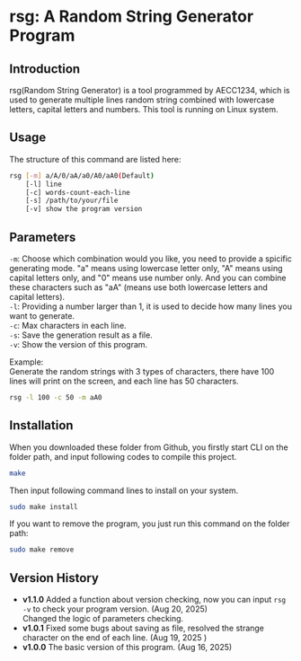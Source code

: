 # rsg: A Random String Generator Program
## Introduction
rsg(Random String Generator) is a tool programmed by AECC1234, which is used to generate multiple lines random string combined with lowercase letters, capital letters and numbers. This tool is running on Linux system.  
## Usage
The structure of this command are listed here:
```bash
rsg [-m] a/A/0/aA/a0/A0/aA0(Default)
    [-l] line
    [-c] words-count-each-line
    [-s] /path/to/your/file
    [-v] show the program version
```
## Parameters
`-m`: Choose which combination would you like, you need to provide a spicific generating mode. "a" means using lowercase letter only, "A" means using capital letters only, and "0" means use number only. And you can combine these characters such as "aA" (means use both lowercase letters and capital letters).   
`-l`: Providing a number larger than 1, it is used to decide how many lines you want to generate.  
`-c`: Max characters in each line.  
`-s`: Save the generation result as a file.  
`-v`: Show the version of this program.  
  
Example:  
Generate the random strings with 3 types of characters, there have 100 lines will print on the screen, and each line has 50 characters.  
```bash
rsg -l 100 -c 50 -m aA0
```
## Installation
When you downloaded these folder from Github, you firstly start CLI on the folder path, and input following codes to compile this project.  
```bash
make
```  
Then input following command lines to install on your system.  
```bash
sudo make install
```  
If you want to remove the program, you just run this command on the folder path:  
```bash
sudo make remove
```
## Version History
- **v1.1.0** Added a function about version checking, now you can input `rsg -v` to check your program version. (Aug 20, 2025)  
	     Changed the logic of parameters checking.
- **v1.0.1** Fixed some bugs about saving as file, resolved the strange character on the end of each line. (Aug 19, 2025
)  
- **v1.0.0** The basic version of this program. (Aug 16, 2025)  

